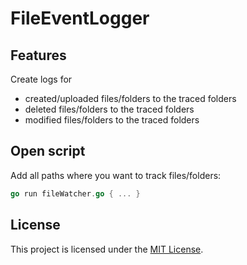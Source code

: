 # FileEventLogger

## Features

Create logs for

- created/uploaded files/folders to the traced folders
- deleted files/folders to the traced folders
- modified files/folders to the traced folders

## Open script

Add all paths where you want to track files/folders:

```go
go run fileWatcher.go { ... }
```


## License

This project is licensed under the [MIT License](LICENSE).
